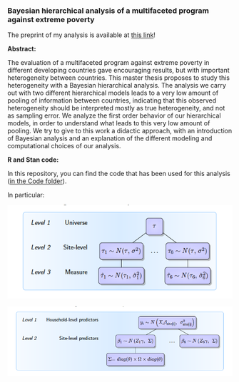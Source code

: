 ### Bayesian hierarchical analysis of a multifaceted program against extreme poverty

The preprint of my analysis is available at [this link](https://arxiv.org/abs/2109.06759)!

**Abstract:**

The evaluation of a multifaceted program against extreme poverty in different developing countries gave encouraging results, but with important heterogeneity between countries. This master thesis proposes to study this heterogeneity with a Bayesian hierarchical analysis. The analysis we carry out with two different hierarchical models leads to a very low amount of pooling of information between countries, indicating that this observed heterogeneity should be interpreted mostly as true heterogeneity, and not as sampling error. We analyze the first order behavior of our hierarchical models, in order to understand what leads to this very low amount of pooling. We try to give to this work a didactic approach, with an introduction of Bayesian analysis and an explanation of the different modeling and computational choices of our analysis.



**R and Stan code:**

In this repository, you can find the code that has been used for this analysis ([in the Code folder](https://github.com/louischarlot/Bayesian_hierarchical_analysis_multifaceted_program_extreme_poverty/tree/master/Code)).

In particular:

![img](./Images/Model_1.png)

![img](./Images/Model_2.png)







